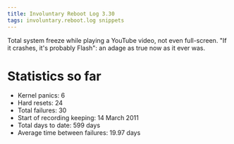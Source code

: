 ```yaml
---
title: Involuntary Reboot Log 3.30
tags: involuntary.reboot.log snippets
---
```


Total system freeze while playing a YouTube video, not even full-screen. "If it crashes, it's probably Flash": an adage as true now as it ever was.

# Statistics so far

-   Kernel panics: 6
-   Hard resets: 24
-   Total failures: 30
-   Start of recording keeping: 14 March 2011
-   Total days to date: 599 days
-   Average time between failures: 19.97 days
